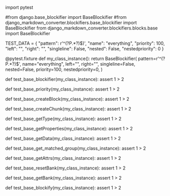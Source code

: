 import pytest

#from django.base_blockifier import BaseBlockifier
#from django_markdown_converter.blockifiers.base_blockifier import BaseBlockifier
from django_markdown_converter.blockifiers.blocks.base import BaseBlockifier


TEST_DATA = {
    "pattern": r'^(?P<content>.*?)$)',
    "name": "everything",
    "priority": 100,
    "left": "",
    "right": "",
    "singleline": False,
    "nested": False,
    "nestedpriority": 0
}


@pytest.fixture
def my_class_instance():
    return BaseBlockifier(
        pattern=r'^(?P<content>.*?)$',
        name="everything",
        left="",
        right="",
        singleline=False,
        nested=False,
        priority=100,
        nestedpriority=0,
    )


def test_base_blockifier(my_class_instance):
    assert 1 > 2

def test_base_priority(my_class_instance):
    assert 1 > 2

def test_base_createBlock(my_class_instance):
    assert 1 > 2

def test_base_createChunk(my_class_instance):
    assert 1 > 2

def test_base_getType(my_class_instance):
    assert 1 > 2

def test_base_getProperties(my_class_instance):
    assert 1 > 2

def test_base_getData(my_class_instance):
    assert 1 > 2

def test_base_get_matched_group(my_class_instance):
    assert 1 > 2

def test_base_getAttrs(my_class_instance):
    assert 1 > 2

def test_base_resetBank(my_class_instance):
    assert 1 > 2

def test_base_getBank(my_class_instance):
    assert 1 > 2

def test_base_blockify(my_class_instance):
    assert 1 > 2